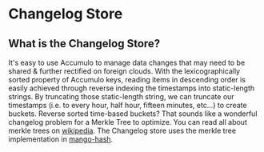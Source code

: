 # Changelog Store

## What is the Changelog Store?

It's easy to use Accumulo to manage data changes that may need to be shared & further rectified on foreign clouds. With the lexicographically sorted property of Accumulo keys, reading items in descending order is easily achieved through reverse indexing the timestamps into static-length strings. By truncating those static-length string, we can truncate our timestamps (i.e. to every hour, half hour, fifteen minutes, etc...) to create buckets. Reverse sorted time-based buckets? That sounds like a wonderful changelog problem for a Merkle Tree to optimize. You can read all about merkle trees on [wikipedia](http://en.wikipedia.org/wiki/Hash_tree). The Changelog store uses the merkle tree implementation in [mango-hash](https://github.com/calrissian/mango/tree/master/hash).

